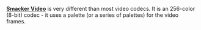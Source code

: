 [**Smacker Video**](http://www.radgametools.com/smkmain.htm) is very different than most video codecs. It is an 256-color (8-bit) codec - it uses a palette (or a series of palettes) for the video frames. 